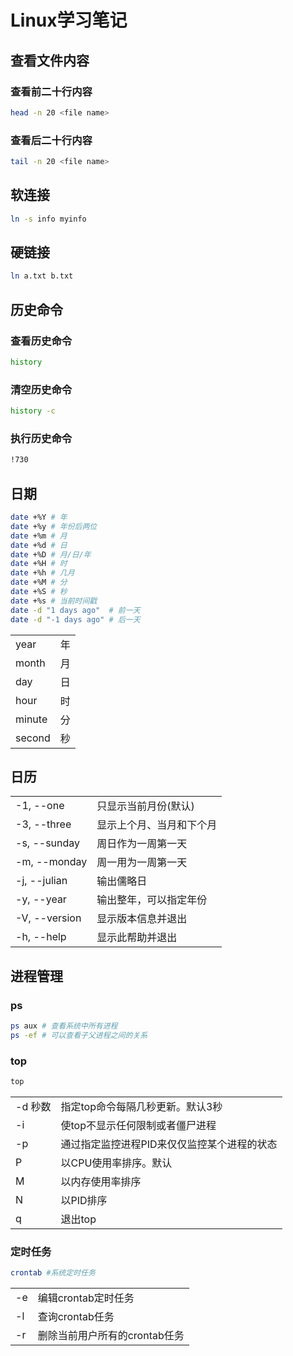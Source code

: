 # Linux学习笔记

## 查看文件内容

### 查看前二十行内容

```bash
head -n 20 <file name>
```

### 查看后二十行内容

```bash
tail -n 20 <file name>
```

## 软连接

```bash
ln -s info myinfo
```

## 硬链接

```bash
ln a.txt b.txt
```

## 历史命令

### 查看历史命令

```bash
history
```

### 清空历史命令

```bash
history -c
```

### 执行历史命令

```bash
!730
```

## 日期

```bash
date +%Y # 年
date +%y # 年份后两位
date +%m # 月
date +%d # 日
date +%D # 月/日/年
date +%H # 时
date +%h # 几月
date +%M # 分
date +%S # 秒
date +%s # 当前时间戳
date -d "1 days ago"  # 前一天
date -d "-1 days ago" # 后一天
```

|||
|-|-|
|year|年|
|month|月|
|day|日|
|hour|时|
|minute|分|
|second|秒|

## 日历

|||
|-|-|
|-1, --one|只显示当前月份(默认)|
|-3, --three|显示上个月、当月和下个月|
|-s, --sunday|周日作为一周第一天|
|-m, --monday|周一用为一周第一天|
|-j, --julian|输出儒略日|
|-y, --year|输出整年，可以指定年份|
|-V, --version|显示版本信息并退出|
|-h, --help|显示此帮助并退出|

## 进程管理

### ps

```bash
ps aux # 查看系统中所有进程
ps -ef # 可以查看子父进程之间的关系
```

### top

```bash
top
```

|||
|-|-|
|-d 秒数|指定top命令每隔几秒更新。默认3秒|
|-i|使top不显示任何限制或者僵尸进程|
|-p|通过指定监控进程PID来仅仅监控某个进程的状态|
|P|以CPU使用率排序。默认|
|M|以内存使用率排序|
|N|以PID排序|
|q|退出top|

### 定时任务

```bash
crontab #系统定时任务
```

|||
|-|-|
|-e|编辑crontab定时任务|
|-l|查询crontab任务|
|-r|删除当前用户所有的crontab任务|

